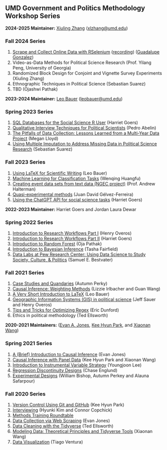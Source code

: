 ## UMD Government and Politics Methodology Workshop Series

__2024-2025 Maintainer:__ [Xiuling Zhang](https://github.com/xlzhang95) (xlzhang@umd.edu)
### Fall 2024 Series
1. [Scrape and Collect Online Data with RSelenium](https://github.com/guadag12/selenium-r-workshop) ([recording]()) ([Guadalupe Gonzalez](https://github.com/guadag12))
2. Video-as-Data Methods for Political Science Research (Prof. Yilang Peng, University of Georgia)
3. Randomized Block Design for Conjoint and Vignette Survey Experiments (Xiuling Zhang)
4. Ethnographic Techniques in Political Science (Sebastian Suarez)
5. TBD (Ojashwi Pathak)

__2023-2024 Maintainer:__ [Leo Bauer](https://leo-bauer.com/) (leobauer@umd.edu)
### Spring 2023 Series
1. [SQL Databases for the Social Science R User](https://github.com/gsa-gvpt/gvpt-methods/tree/master/sqlforsocialsciences) (Harriet Goers)
2. [Qualitative Interview Techniques for Political Scientists](https://github.com/gsa-gvpt/gvpt-methods/tree/master/interviews_new) (Pedro Abelin)
3. [The Pitfalls of Data Collection: Lessons Learned from a Multi-Year Data Project](https://github.com/gsa-gvpt/gvpt-methods/tree/master/datacollection) (Megan Lloyd)
4. [Using Multiple Imputation to Address Missing Data in Political Science Research](https://github.com/gsa-gvpt/gvpt-methods/tree/master/multipleimputation) (Sebastian Suarez)
  
### Fall 2023 Series
1. [Using LaTeX for Scientific Writing](https://github.com/gsa-gvpt/gvpt-methods/tree/master/introLaTeX) (Leo Bauer)
2. [Machine Learning for Classification Tasks](https://github.com/gsa-gvpt/gvpt-methods/tree/master/knnclassification) (Wenqing Huangfu)
3. [Creating event data sets from text data (NGEC project)](https://github.com/gsa-gvpt/gvpt-methods/tree/master/eventdata) (Prof. Andrew Halterman)
4. [Quasi-experimental methods](https://github.com/gsa-gvpt/gvpt-methods/tree/master/quasiexperiments) (Juan David Gélvez-Ferreira)
5. [Using the ChatGPT API for social science tasks](https://github.com/gsa-gvpt/gvpt-methods/tree/master/usinggpt) (Harriet Goers)

__2022-2023 Maintainer:__  Harriet Goers and Jordan Laura Dewar 
### Spring 2022 Series
1. [Introduction to Research Workflows Part I](https://github.com/gsa-gvpt/gvpt-methods/tree/master/workflow1) (Henry Overos)
2. [Introduction to Research Workflows Part II](https://github.com/gsa-gvpt/gvpt-methods/tree/master/workflow2) (Harriet Goers)
3. [Introduction to Random Forest](https://github.com/gsa-gvpt/gvpt-methods/tree/master/randomforest) (Oja Pathak)
4. [Introduction to Bayesian Inference](https://github.com/gsa-gvpt/gvpt-methods/tree/master/bayesianinference) (Tasha Fairfield)
5. [Data Labs at Pew Research Center: Using Data Science to Study Society, Culture, & Politics](https://github.com/gsa-gvpt/gvpt-methods/tree/master/pew) (Samuel E. Bestvater)

### Fall 2021 Series
1. [Case Studies and Quandaries](https://github.com/gsa-gvpt/gvpt-methods/tree/master/casestudies) (Autumn Perky)
2. [Causal Inference: Weighting Methods](https://github.com/gsa-gvpt/gvpt-methods/tree/master/weighting) (Lizzie Irlbacher and Guan Wang)
3. [A Very Short Introduction to LaTeX](https://github.com/gsa-gvpt/gvpt-methods/tree/master/introLaTeX) (Leo Bauer)
4. [Geographic Information Systems (GIS) in political science](https://github.com/gsa-gvpt/gvpt-methods/tree/master/introgis) (Jeff Sauer and Henry Overos)
5. [Tips and Tricks for Optimizing Regex](https://github.com/gsa-gvpt/gvpt-methods/tree/master/regex) (Eric Dunford)
6. Ethics in political methodology (Ted Ellsworth)

__2020-2021 Maintainers:__ ([Evan A. Jones](https://github.com/EandrewJones), [Kee Hyun Park](https://github.com/keehyunpark), and [Xiaonan Wang](https://github.com/Xiaonan21))

### Spring 2021 Series

1. [A (Brief) Introduction to Causal Inference](https://github.com/gsa-gvpt/gvpt-methods/tree/master/CI_intro) (Evan Jones)
2. [Causal Inference with Panel Data](https://github.com/gsa-gvpt/gvpt-methods/tree/master/paneldata) (Kee Hyun Park and Xiaonan Wang)
3. [Introduction to Instrumental Variable Strategy](https://github.com/gsa-gvpt/gvpt-methods/tree/master/instrumentalvariables) (Youngjoon Lee)
4. [Regression Discontinuity Designs](https://github.com/gsa-gvpt/gvpt-methods/tree/master/regressiondiscontinuity) (Chase Englund)
5. [Experimental Designs](https://github.com/gsa-gvpt/gvpt-methods/tree/master/experiments) (William Bishop, Autumn Perkey and Alauna Safarpour)

### Fall 2020 Series

1. [Version Control Using Git and GitHub](https://github.com/EandrewJones/gvpt-methods/tree/master/versioncontrol) (Kee Hyun Park)
2. [Interviewing](https://github.com/gsa-gvpt/gvpt-methods/tree/master/interviews/) (Hyunki Kim and Connor Copchick)
3. [Methods Training Roundtable](https://github.com/gsa-gvpt/gvpt-methods/tree/master/roundtable/)
4. [Data Collection via Web Scraping](https://github.com/gsa-gvpt/gvpt-methods/tree/master/webscraping) (Evan Jones)
5. [Data Cleaning with the Tidyverse](https://github.com/gsa-gvpt/gvpt-methods/tree/master/datacleaning) (Ted Ellsworth)
6. [Modeling Data: Theoretical Principles and Tidyverse Tools](https://github.com/gsa-gvpt/gvpt-methods/tree/master/modeling) (Xiaonan Wang)
7. [Data Visualization](https://github.com/gsa-gvpt/gvpt-methods/tree/master/datavisualization) (Tiago Ventura)
